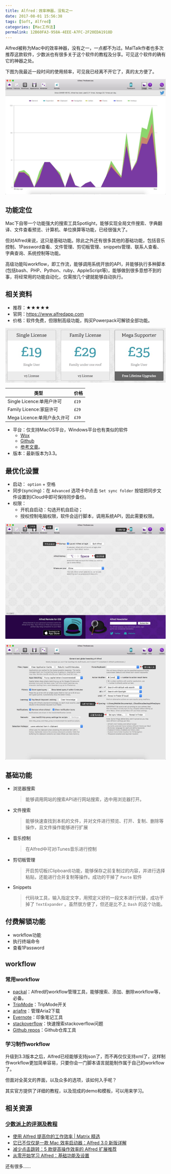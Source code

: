 ```yaml
---
title: Alfred：效率神器，没有之一
date: 2017-08-01 15:56:38
tags: [Soft, Alfred]
categories: [Mac工作法]
permalink: 12B60FA3-958A-4EEE-A7FC-2F20EDA1918D
---
```


Alfred被称为Mac中的效率神器，没有之一，一点都不为过。MalTalk作者也多次推荐这款软件，少数派也有很多关于这个软件的教程及分享。可见这个软件的确有它的神器之处。

下图为我最近一段时间的使用频率，可见我已经离不开它了，真的太方便了。

![2017725102433](alfred/2017725102433.jpg)

## 功能定位

Mac下自带一个功能强大的搜索工具Spotlight，能够实现全局文件搜索、字典翻译、文件查看预览、计算机、单位换算等功能，已经很强大了。

但对Alfred来说，这只是基础功能。除此之外还有很多其他的基础功能，包括音乐控制、1Password查看、文件管理、剪切板管理、snippets管理、联系人查看、字典查询、系统控制等功能。

高级功能叫workflow，即工作流，能够调用系统开放的API，并能够执行多种脚本(包括bash、PHP、Python、ruby、AppleScript等)，能够做到很多意想不到的事，将经常用的功能自动化，仅需按几个键就能够自动执行。

## 相关资料

* 推荐：★★★★★
* 官网：<https://www.alfredapp.com>
* 价格：软件免费，但限制高级功能，购买Powerpack可解锁全部功能。



![2017725102456](alfred/2017725102456.jpg)

| 类型                     | 价格  |
|--------------------------|-------|
| Single Licence:单用户许可 | `£19` |
| Family Licence:家庭许可   | `£29` |
| Mega Licence:单用户永久许可 | `£39` |

* 平台：仅支持MacOS平台，Windows平台也有类似的软件
    - [Wox](https://github.com/Wox-launcher/Wox)
    - [Github](http://www.getwox.com)
    - [参考文章](http://sspai.com/33460)。
* 版本：最新版本为3.3。

## 最优化设置

* 启动： `option` + 空格
* 同步(syncing)：在 `Advanced` 选项卡中点击 `Set sync folder` 按钮把同步文件设置到iCloud中即可保持同步备份。
* 权限：
    - 开机自启动：勾选开机自启动；
    - 授权控制电脑权限，软件会运行脚本，调用系统API，因此需要权限。

![2017725102511](alfred/2017725102511.jpg)

![2017725102521](alfred/2017725102521.jpg)

## 基础功能

* 浏览器搜索

    > 能够调用网站的搜索API进行网站搜索，选中用浏览器打开。

* 文件搜索

    > 能够快速查找到本机的文件，并对文件进行预览、打开、复制、删除等操作，且文件操作能够进行扩展

* 音乐控制

    > 在Alfred中可对iTunes音乐进行控制

* 剪切板管理

    > 开启剪切板(Clipboard)功能，能够保存之前复制过的内容，并进行选择粘贴，还能进行合并复制等操作。成功的干掉了 `Paste` 软件

* Snippets

    > 代码块工具，输入指定文字，用预定义好的一段文本进行代替，成功干掉了 `TextExpander` 。虽然很方便了，但还是比不上 `Dash` 的这个功能。

## 付费解锁功能

* workflow功能
* 执行终端命令
* 查看1Password

## workflow

### 常用workflow

* [packal](http://www.packal.org)：Alfred的workflow管理工具，能够搜索、添加、删除workflow等，必备。
* [TripMode](http://www.packal.org/workflow/tripmode)：TripMode开关
* [ariafre](http://www.packal.org/workflow/ariafre)：管理Aria2下载
* [Evernote](http://www.packal.org/workflow/evernote)：印象笔记工具
* [stackoverflow](http://www.packal.org/workflow/stackoverflow-search)：快速搜索stackoverflow问题
* [Github repos](http://www.packal.org/workflow/github-repos)：Github仓库工具

### 学习制作workflow

升级到3.3版本之后，Alfred已经能够支持json了，而不再仅仅支持xml了，这样制作workflow更加简单容易，只要你会一门脚本语言就能制作属于自己的workflow了。

但面对全英文的界面，以及众多的选项，该如何入手呢？

其实官方提供了详细的教程，以及现成的demo和模板，可以用来学习。

## 相关资源

### [少数派上的评测及教程](http://sspai.com/tag/alfred)

* [使用 Alfred 提高你的工作效率 | Matrix 精选](http://sspai.com/35927)
* [它已不仅仅是一款 Mac 效率启动器：Alfred 3.0 新版详解](http://sspai.com/34468)
* [减少点击跳转：5 款提高操作效率的 Alfred 扩展推荐](http://sspai.com/33279)
* [从零开始学习 Alfred：基础功能及设置](http://sspai.com/32979)

还有很多……

